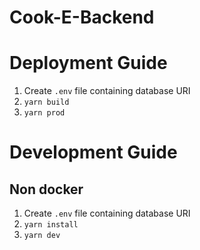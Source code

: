 # Cook-E-Backend

# Deployment Guide

1. Create `.env` file containing database URI
2. `yarn build`
3. `yarn prod`

# Development Guide

## Non docker

1. Create `.env` file containing database URI
2. `yarn install`
3. `yarn dev`
